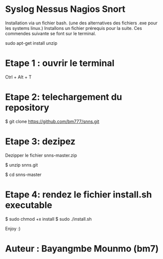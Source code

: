 # __Syslog Nessus Nagios Snort__
Installation via un fichier bash. (une des alternatives des fichiers .exe pour les systems linux.)
Installons un fichier prérequis pour la suite.
Ces commendes suivante se font sur le terminal.

sudo apt-get install unzip

# Etape 1 : ouvrir le terminal
Ctrl + Alt + T

# Etape 2: telechargement du repository
$ git clone https://github.com/bm777/snns.git

# Etape 3: dezipez
Dezipper le fichier snns-master.zip

$ unzip snns.git

$ cd snns-master

# Etape 4: rendez le fichier install.sh executable
$ sudo chmod +x install
$ sudo ./install.sh

Enjoy :)
# Auteur : Bayangmbe Mounmo (bm7)

